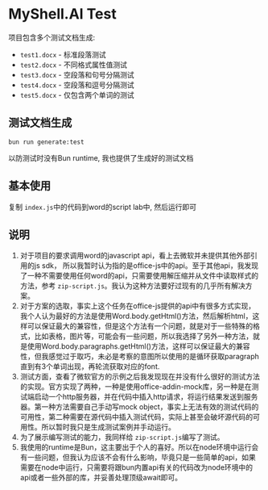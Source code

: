 # MyShell.AI Test

项目包含多个测试文档生成:

- `test1.docx` - 标准段落测试
- `test2.docx` - 不同格式属性值测试
- `test3.docx` - 空段落和句号分隔测试
- `test4.docx` - 空段落和逗号分隔测试
- `test5.docx` - 仅包含两个单词的测试

## 测试文档生成

```bun run generate:test```

以防测试时没有Bun runtime, 我也提供了生成好的测试文档


## 基本使用

复制 `index.js`中的代码到word的script lab中, 然后运行即可


## 说明
1. 对于项目的要求调用word的javascript api，看上去微软并未提供其他外部引用的js sdk， 所以我暂时认为指的是office-js中的api。至于其他api，我发现了一种不需要使用任何word的api，只需要使用解压缩并从文件中读取样式的方法，参考 `zip-script.js`。我认为这种方法要好过现有的几乎所有解决方案。
2. 对于方案的选取，事实上这个任务在office-js提供的api中有很多方式实现，我个人认为最好的方法是使用Word.body.getHtml()方法，然后解析html，这样可以保证最大的兼容性，但是这个方法有一个问题，就是对于一些特殊的格式，比如表格，图片等，可能会有一些问题，所以我选择了另外一种方法，就是使用Word.body.paragraphs.getHtml()方法，这样可以保证最大的兼容性，但我感觉过于取巧，未必是考察的意图所以使用的是循环获取paragraph直到有3个单词出现，再轮流获取对应的font.
3. 测试方面，查看了微软官方的示例之后我发现现在并没有什么很好的测试方法的实现。官方实现了两种，一种是使用office-addin-mock库，另一种是在测试端启动一个http服务器，并在代码中插入http请求，将运行结果发送到服务器。第一种方法需要自己手动写mock object，事实上无法有效的测试代码的可用性，第二种需要在源代码中插入测试代码，实际上甚至会破坏源代码的可用性。所以暂时我只是生成测试案例并手动运行。
4. 为了展示编写测试的能力，我同样给 `zip-script.js`编写了测试。
5. 我使用的runtime是Bun，这主要出于个人的喜好。所以在node环境中运行会有一些问题，但我认为应该不会有什么影响，毕竟只是一些简单的api，如果需要在node中运行，只需要将跟bun内置api有关的代码改为node环境中的api或者一些外部的库，并妥善处理顶级await即可。